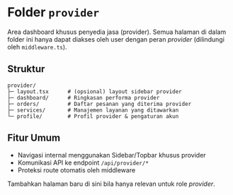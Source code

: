 # Folder `provider`

Area dashboard khusus penyedia jasa (provider). Semua halaman di dalam folder ini hanya dapat diakses oleh user dengan peran *provider* (dilindungi oleh `middleware.ts`).

## Struktur

```
provider/
├─ layout.tsx      # (opsional) layout sidebar provider
├─ dashboard/      # Ringkasan performa provider
├─ orders/         # Daftar pesanan yang diterima provider
├─ services/       # Manajemen layanan yang ditawarkan
└─ profile/        # Profil provider & pengaturan akun
```

## Fitur Umum
* Navigasi internal menggunakan Sidebar/Topbar khusus provider
* Komunikasi API ke endpoint `/api/provider/*`
* Proteksi route otomatis oleh middleware

Tambahkan halaman baru di sini bila hanya relevan untuk role *provider*.
